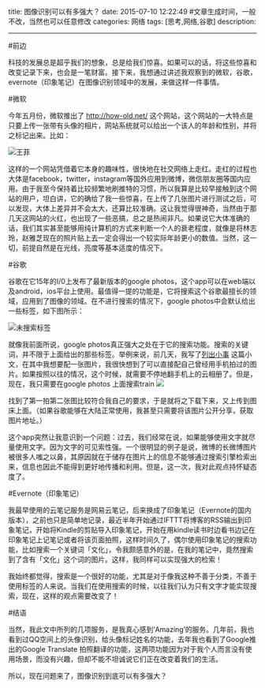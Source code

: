 title:   图像识别可以有多强大？
date: 2015-07-10 12:22:49 #文章生成时间，一般不改，当然也可以任意修改
categories: 网络
tags: [思考,网络,谷歌] 
description: 

---

#前边

科技的发展总是超乎我们的想象，总是给我们惊喜。如果可以的话，将这些惊喜和改变记录下来，也会是一笔财富。接下来，我想通过讲述我观察到的微软，谷歌，evernote（印象笔记）在图像识别领域中的发展，来做这样一件事情。

#微软

今年五月份，微软推出了 http://how-old.net/ 这个网站，这个网站的一大特点是只要上传一张带有头像的相片，网站系统就可以给出一个该人的年龄和性别，并将之标记出来。比如：

![王菲](http://ww4.sinaimg.cn/large/63a3d9b7jw1erq8zabonsj207k095aag.jpg)

这样的一个网站凭借着它本身的趣味性，很快地在社交网络上走红。走红的过程也大体是facebook，twitter，instagram等国外应用到微博，微信朋友圈等国内应用。由于我至今保持着比较频繁地刷推特的习惯，所以我算是比较早接触到这个网站的用户，坦白讲，它的确给了我一些惊喜，在上传了几张图片进行测试之后，可以发现，大体上差异并不会太大，还算比较准确。这让我觉得很神奇，当然由于那几天这网站的火红，也出现了一些恶搞，总之是热闹非凡。如果说它大体准确的话，我们其实甚至能够用纯计算机的方式来判断一个人的衰老程度，就像是将林志玲，赵雅芝现在的照片贴上去一定会得出一个较实际年龄更小的数值。当然，这一切，前提自然是在光线，亮度等基本适度的情况下。



#谷歌

谷歌在它15年的I/0上发布了最新版本的google photos，这个app可以在web端以及android，ios平台上使用。最值得一提的功能是，它将搜索这个谷歌最擅长的领域，应用到了图像的领域。在不进行搜索的情况下，google photos中会默认给出一些标签，如下图所示：

![未搜索标签](http://7ktu2f.com1.z0.glb.clouddn.com/googlephoto1.jpg)

就像我前面所说，google photos真正强大之处在于它的搜索功能。搜索的关键词，并不限于上面给出的那些标签。举例来说，前几天，我写了[列出小事](http://www.jianshu.com/p/b95abfeaab36) 这篇小文，在其中我想要配一张图片，我很快想到了可以直接配自己曾经用手机拍过的图片。如果按照以往的情况，这个时候，就需要不停地翻手机上的云相册了。但是，现在，我只需要在google photos 上面搜索train
![](http://7ktu2f.com1.z0.glb.clouddn.com/googlephoto2.jpg)

找到了第一拍第二张图比较符合我自己的要求，于是就将之下载下来，又上传到图床上面。（如果谷歌能够在大陆正常使用，我甚至只需要将该图片公开分享，获取图片地址。）

这个app突然让我意识到一个问题：过去，我们经常在说，如果能够使用文字就尽量使用文字。因为文字的可见索性强。一个很明显的例子是说，微博的长微博图片被很多人嗤之以鼻，其原因就在于储存在图片上的信息不能够通过搜索引擎检索出来，信息也因此不能得到更好地传播和利用。但是，这一次，我对此观点持怀疑态度了。

#Evernote（印象笔记）

我最早使用的云笔记服务是网易云笔记，后来换成了印象笔记（Evernote的国内版本），之前也只是简单地记录，最近半年开始通过IFTTT将博客的RSS输出到印象笔记，开始将Kindle的剪贴导入印象笔记，开始在用kindle读书时边看书边记在印象笔记上记笔记或者将该页面拍照，这样时间久了，偶尔使用印象笔记的搜索功能，比如搜索一个关键词「文化」，令我颇感意外的是，在我的笔记中，竟然搜索到了含有「文化」这个词的图片。这样，我同样可以实现强大的检索！

我始终都觉得，搜索是一个很好的功能，尤其是对于像我这种不善于分类，不善于使用标签的人来说。当我们在使用搜索的时候，以往我们认为只有文字才能实现搜索，现在，这样的观点需要改变了！

#结语

当然，我此文中所列的几项服务，是我真心感到‘Amazing’的服务。几年前，我也看到过QQ空间上的头像识别，给头像标记姓名的功能，去年我也看到了Google推出的Google Translate 拍照翻译的功能，这两项功能因为对于我个人而言没有使用场景，而没有兴趣，但却不能不坦诚说它们正在改变着我们的生活。

所以，现在问题来了，图像识别到底可以有多强大？



